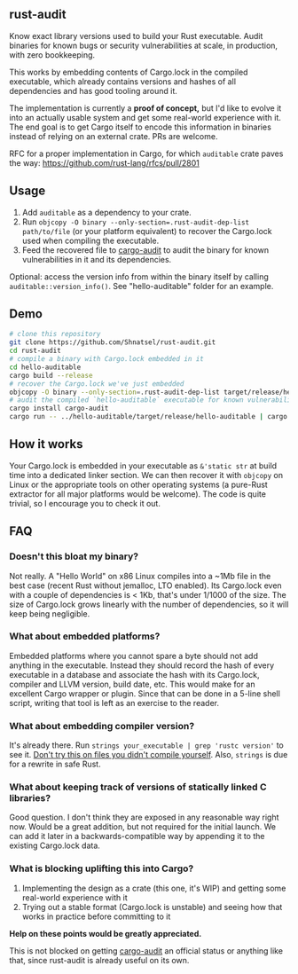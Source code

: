 ## rust-audit

Know exact library versions used to build your Rust executable. Audit binaries for known bugs or security vulnerabilities at scale, in production, with zero bookkeeping.

This works by embedding contents of Cargo.lock in the compiled executable, which already contains versions and hashes of all dependencies and has good tooling around it.

The implementation is currently a **proof of concept,** but I'd like to evolve it into an actually usable system and get some real-world experience with it. The end goal is to get Cargo itself to encode this information in binaries instead of relying on an external crate. PRs are welcome.

RFC for a proper implementation in Cargo, for which `auditable` crate paves the way: https://github.com/rust-lang/rfcs/pull/2801

## Usage

 1. Add `auditable` as a dependency to your crate.
 1. Run `objcopy -O binary --only-section=.rust-audit-dep-list path/to/file` (or your platform equivalent) to recover the Cargo.lock used when compiling the executable.
 1. Feed the recovered file to [cargo-audit](https://github.com/RustSec/cargo-audit) to audit the binary for known vulnerabilities in it and its dependencies.

Optional: access the version info from within the binary itself by calling `auditable::version_info()`. See "hello-auditable" folder for an example.

## Demo

```bash
# clone this repository
git clone https://github.com/Shnatsel/rust-audit.git
cd rust-audit
# compile a binary with Cargo.lock embedded in it
cd hello-auditable
cargo build --release
# recover the Cargo.lock we've just embedded
objcopy -O binary --only-section=.rust-audit-dep-list target/release/hello-auditable Cargo.lock.extracted
# audit the compiled `hello-auditable` executable for known vulnerabilities
cargo install cargo-audit
cargo run -- ../hello-auditable/target/release/hello-auditable | cargo audit -f /dev/stdin
```

## How it works

Your Cargo.lock is embedded in your executable as `&'static str` at build time into a dedicated linker section. We can then recover it with `objcopy` on Linux or the appropriate tools on other operating systems (a pure-Rust extractor for all major platforms would be welcome). The code is quite trivial, so I encourage you to check it out.

## FAQ

### Doesn't this bloat my binary?

Not really. A "Hello World" on x86 Linux compiles into a ~1Mb file in the best case (recent Rust without jemalloc, LTO enabled). Its Cargo.lock even with a couple of dependencies is < 1Kb, that's under 1/1000 of the size. The size of Cargo.lock grows linearly with the number of dependencies, so it will keep being negligible.

### What about embedded platforms?

Embedded platforms where you cannot spare a byte should not add anything in the executable. Instead they should record the hash of every executable in a database and associate the hash with its Cargo.lock, compiler and LLVM version, build date, etc. This would make for an excellent Cargo wrapper or plugin. Since that can be done in a 5-line shell script, writing that tool is left as an exercise to the reader.

### What about embedding compiler version?

It's already there. Run `strings your_executable | grep 'rustc version'` to see it. [Don't try this on files you didn't compile yourself](https://lcamtuf.blogspot.com/2014/10/psa-dont-run-strings-on-untrusted-files.html). Also, `strings` is due for a rewrite in safe Rust.

### What about keeping track of versions of statically linked C libraries?

Good question. I don't think they are exposed in any reasonable way right now. Would be a great addition, but not required for the initial launch. We can add it later in a backwards-compatible way by appending it to the existing Cargo.lock data.

### What is blocking uplifting this into Cargo?

 1. Implementing the design as a crate (this one, it's WIP) and getting some real-world experience with it
 1. Trying out a stable format (Cargo.lock is unstable) and seeing how that works in practice before committing to it

**Help on these points would be greatly appreciated.**

This is not blocked on getting [cargo-audit](https://github.com/RustSec/cargo-audit) an official status or anything like that, since rust-audit is already useful on its own.

